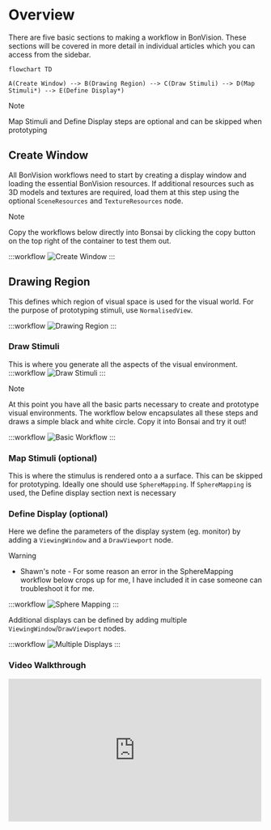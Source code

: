 # Overview

There are five basic sections to making a workflow in BonVision. These sections will be covered in more detail in individual articles which you can access from the sidebar.

```mermaid
flowchart TD

A(Create Window) --> B(Drawing Region) --> C(Draw Stimuli) --> D(Map Stimuli*) --> E(Define Display*)
```

> [!NOTE]
> Map Stimuli and Define Display steps are optional and can be skipped when prototyping

## Create Window

All BonVision workflows need to start by creating a display window and loading the essential BonVision resources. If additional resources
such as 3D models and textures are required, load them at this step using the optional `SceneResources` and `TextureResources` node.

> [!NOTE]
> Copy the workflows below directly into Bonsai by clicking the copy button on the top right of the container to test them out.

:::workflow
![Create Window](../workflows/overview-create-window.bonsai)
:::

## Drawing Region

This defines which region of visual space is used for the visual world. For the purpose of prototyping stimuli, use `NormalisedView`.

:::workflow
![Drawing Region](../workflows/overview-normalized.bonsai)
:::

### Draw Stimuli

This is where you generate all the aspects of the visual environment.
:::workflow
![Draw Stimuli](../workflows/overview-draw-stimuli.bonsai)
:::

> [!NOTE]
> At this point you have all the basic parts necessary to create and prototype visual environments. The workflow below encapsulates all these steps and draws a simple black and white circle. 
> Copy it into Bonsai and try it out!

:::workflow
![Basic Workflow](../workflows/overview-draw-circle.bonsai)
:::

### Map Stimuli (optional)

This is where the stimulus is rendered onto a a surface. This can be skipped for prototyping. Ideally one should use `SphereMapping`. 
If `SphereMapping` is used, the Define display section next is necessary


### Define Display (optional)

Here we define the parameters of the display system (eg. monitor) by adding a `ViewingWindow` and a `DrawViewport` node.

> [!Warning]
> * Shawn's note - For some reason an error in the SphereMapping workflow below crops up for me, I have included it in case someone can troubleshoot it for me.

:::workflow
![Sphere Mapping](../workflows/overview-sphere-map-doesntwork.bonsai)
:::

Additional displays can be defined by adding multiple `ViewingWindow`/`DrawViewport` nodes.

:::workflow
![Multiple Displays](../workflows/overview-multiple-displays.bonsai)
:::


### Video Walkthrough
<div style="max-width: 500px">
<iframe width=100%  height="282" src="https://www.youtube.com/embed/x-J6kIZvOwA" title="BonVision quick tips: Making your first BonVision workflow" frameborder="0" allow="accelerometer; autoplay; clipboard-write; encrypted-media; gyroscope; picture-in-picture; web-share" referrerpolicy="strict-origin-when-cross-origin" allowfullscreen></iframe>
</div>




